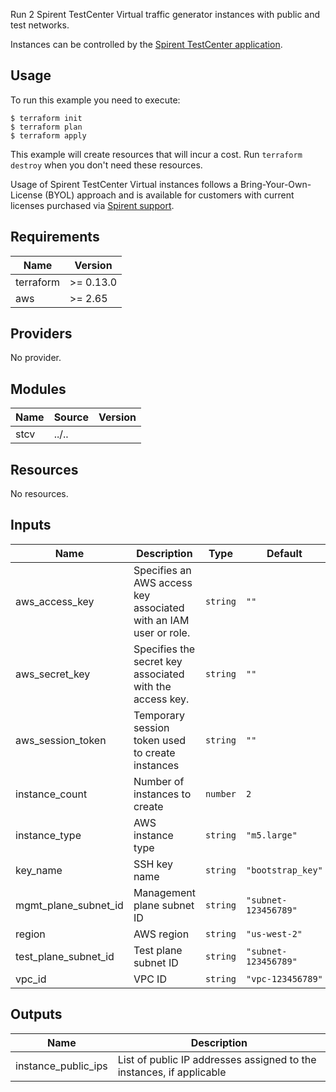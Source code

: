 
Run 2 Spirent TestCenter Virtual traffic generator instances with public and test networks.

Instances can be controlled by the [Spirent TestCenter application](https://github.com/Spirent-terraform-Modules/terraform-aws-stc-gui).

## Usage

To run this example you need to execute:

    $ terraform init
    $ terraform plan
    $ terraform apply

This example will create resources that will incur a cost. Run `terraform destroy` when you don't need these resources.

Usage of Spirent TestCenter Virtual instances follows a Bring-Your-Own-License (BYOL) approach and is available for customers with current licenses purchased via [Spirent support](https://support.spirent.com/SpirentCSC).

<!-- BEGINNING OF PRE-COMMIT-TERRAFORM DOCS HOOK -->
## Requirements

| Name | Version |
|------|---------|
| terraform | >= 0.13.0 |
| aws | >= 2.65 |

## Providers

No provider.

## Modules

| Name | Source | Version |
|------|--------|---------|
| stcv | ../.. |  |

## Resources

No resources.

## Inputs

| Name | Description | Type | Default | Required |
|------|-------------|------|---------|:--------:|
| aws\_access\_key | Specifies an AWS access key associated with an IAM user or role. | `string` | `""` | no |
| aws\_secret\_key | Specifies the secret key associated with the access key. | `string` | `""` | no |
| aws\_session\_token | Temporary session token used to create instances | `string` | `""` | no |
| instance\_count | Number of instances to create | `number` | `2` | no |
| instance\_type | AWS instance type | `string` | `"m5.large"` | no |
| key\_name | SSH key name | `string` | `"bootstrap_key"` | no |
| mgmt\_plane\_subnet\_id | Management plane subnet ID | `string` | `"subnet-123456789"` | no |
| region | AWS region | `string` | `"us-west-2"` | no |
| test\_plane\_subnet\_id | Test plane subnet ID | `string` | `"subnet-123456789"` | no |
| vpc\_id | VPC ID | `string` | `"vpc-123456789"` | no |

## Outputs

| Name | Description |
|------|-------------|
| instance\_public\_ips | List of public IP addresses assigned to the instances, if applicable |
<!-- END OF PRE-COMMIT-TERRAFORM DOCS HOOK -->

